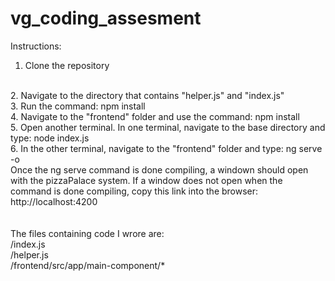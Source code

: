# vg_coding_assesment

Instructions:
1. Clone the repository
<br />
2. Navigate to the directory that contains "helper.js" and "index.js"
<br />
3. Run the command: npm install
<br />
4. Navigate to the "frontend" folder and use the command: npm install
<br />
5. Open another terminal.  In one terminal, navigate to the base directory and type: node index.js
<br />
6. In the other terminal, navigate to the "frontend" folder and type: ng serve -o
<br />
Once the ng serve command is done compiling, a windown should open with the pizzaPalace system.  If a window does not open when the command is done compiling, copy this link
into the browser: http://localhost:4200
<br /><br /> <br />
The files containing code I wrore are:<br />
/index.js <br />
/helper.js <br />
/frontend/src/app/main-component/*
